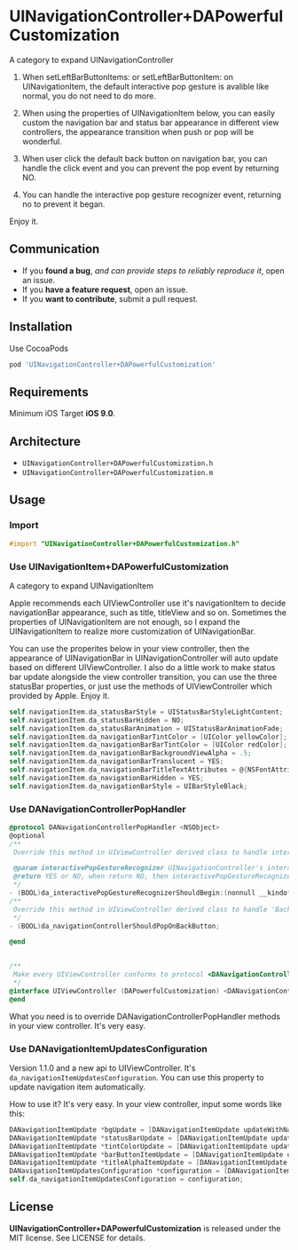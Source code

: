# UINavigationController+DAPowerfulCustomization
A category to expand UINavigationController

 1. When setLeftBarButtonItems: or setLeftBarButtonItem: on UINavigationItem, the default interactive pop gesture is avalible like normal, you do not need to do more.

 2. When using the properties of UINavigationItem below, you can easily custom the navigation bar and status bar appearance in different view controllers, the appearance transition when push or pop will be wonderful.

 3. When user click the default back button on navigation bar, you can handle the click event and you can prevent the pop event by returning NO.

 4. You can handle the interactive pop gesture recognizer event, returning no to prevent it began.

 Enjoy it.

## Communication

- If you **found a bug**, _and can provide steps to reliably reproduce it_, open an issue.
- If you **have a feature request**, open an issue.
- If you **want to contribute**, submit a pull request.

## Installation
Use CocoaPods

```bash
pod 'UINavigationController+DAPowerfulCustomization'
```
## Requirements

 Minimum iOS Target  **iOS 9.0**.

## Architecture

- `UINavigationController+DAPowerfulCustomization.h`
- `UINavigationController+DAPowerfulCustomization.m`

## Usage

### Import

```objective-c
#import "UINavigationController+DAPowerfulCustomization.h"
```

### Use UINavigationItem+DAPowerfulCustomization

A category to expand UINavigationItem

Apple recommends each UIViewController use it's navigationItem to decide navigationBar appearance, such as title, titleView and so on. Sometimes the properties of UINavigationItem are not enough, so I expand the UINavigationItem to realize more customization of UINavigationBar.

You can use the properites below in your view controller, then the appearance of UINavigationBar in UINavigationController will auto update based on different UIViewController. I also do a little work to make status bar update alongside the view controller transition, you can use the three statusBar properties, or just use the methods of UIViewController which provided by Apple. Enjoy it.

```objective-c
self.navigationItem.da_statusBarStyle = UIStatusBarStyleLightContent;
self.navigationItem.da_statusBarHidden = NO;
self.navigationItem.da_statusBarAnimation = UIStatusBarAnimationFade;
self.navigationItem.da_navigationBarTintColor = [UIColor yellowColor];
self.navigationItem.da_navigationBarBarTintColor = [UIColor redColor];
self.navigationItem.da_navigationBarBackgroundViewAlpha = .5;
self.navigationItem.da_navigationBarTranslucent = YES;
self.navigationItem.da_navigationBarTitleTextAttributes = @{NSFontAttributeName: [UIFont systemFontOfSize:25]};
self.navigationItem.da_navigationBarHidden = YES;
self.navigationItem.da_navigationBarStyle = UIBarStyleBlack;
```

### Use DANavigationControllerPopHandler

```objective-c
@protocol DANavigationControllerPopHandler <NSObject>
@optional
/**
 Override this method in UIViewController derived class to handle interactivePopGestureRecognizer

 @param interactivePopGestureRecognizer UINavigationController's interactivePopGestureRecognizer
 @return YES or NO, when return NO, then interactivePopGestureRecognizer will not begin
 */
- (BOOL)da_interactivePopGestureRecognizerShouldBegin:(nonnull __kindof UIGestureRecognizer *)interactivePopGestureRecognizer;
/**
 Override this method in UIViewController derived class to handle 'Back' button click
 */
- (BOOL)da_navigationControllerShouldPopOnBackButton;

@end
  

/**
 Make every UIViewController conforms to protocol <DANavigationControllerPopHandler>
 */
@interface UIViewController (DAPowerfulCustomization) <DANavigationControllerPopHandler>
@end
```

What you need is to override DANavigationControllerPopHandler methods in your view controller. It's very easy.

### Use DANavigationItemUpdatesConfiguration

Version 1.1.0 and a new api to UIViewController. It's `da_navigationItemUpdatesConfiguration`.  You can use this property to update navigation item automatically.

How to use it? It's very easy. In your view controller, input some words like this:

```objective-c
DANavigationItemUpdate *bgUpdate = [DANavigationItemUpdate updateWithNavigationItemKeyPath:@"da_navigationBarBackgroundViewAlpha" fromValue:@0 toValue:@1];
DANavigationItemUpdate *statusBarUpdate = [DANavigationItemUpdate updateWithNavigationItemKeyPath:@"da_statusBarStyle" fromValue:@(UIStatusBarStyleDefault) toValue:@(UIStatusBarStyleLightContent)];
DANavigationItemUpdate *tintColorUpdate = [DANavigationItemUpdate updateWithNavigationItemKeyPath:@"da_navigationBarTintColor" fromValue:[UIColor blackColor] toValue:[UIColor redColor]];
DANavigationItemUpdate *barButtonItemUpdate = [DANavigationItemUpdate updateWithNavigationItemKeyPath:@"rightBarButtonItem" fromValue:self.navigationItem.rightBarButtonItem toValue:nil];
DANavigationItemUpdate *titleAlphaItemUpdate = [DANavigationItemUpdate updateWithNavigationItemKeyPath:@"da_navigationBarTitleTextAttributes" fromValue:@{NSForegroundColorAttributeName: [UIColor greenColor]} toValue:@{NSForegroundColorAttributeName: [[UIColor greenColor] colorWithAlphaComponent:0]}];
DANavigationItemUpdatesConfiguration *configuration = [DANavigationItemUpdatesConfiguration configurationWithObservedScrollView:self.tableView triggerOffset:CGPointMake(0, 200) navigationItemUpdates:@[bgUpdate, statusBarUpdate, tintColorUpdate, barButtonItemUpdate, titleAlphaItemUpdate]];
self.da_navigationItemUpdatesConfiguration = configuration;
```

## License

**UINavigationController+DAPowerfulCustomization** is released under the MIT license. See LICENSE for details.